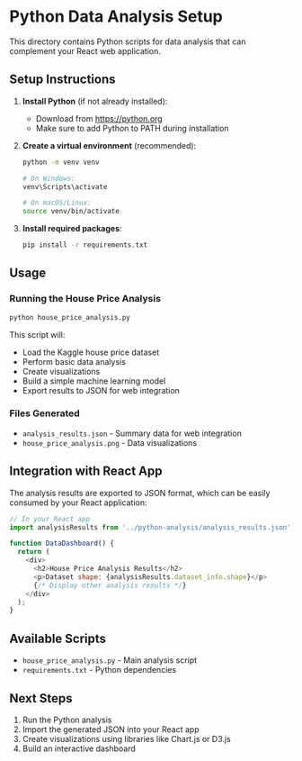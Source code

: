 # Python Data Analysis Setup

This directory contains Python scripts for data analysis that can complement your React web application.

## Setup Instructions

1. **Install Python** (if not already installed):
   - Download from https://python.org
   - Make sure to add Python to PATH during installation

2. **Create a virtual environment** (recommended):
   ```bash
   python -m venv venv
   
   # On Windows:
   venv\Scripts\activate
   
   # On macOS/Linux:
   source venv/bin/activate
   ```

3. **Install required packages**:
   ```bash
   pip install -r requirements.txt
   ```

## Usage

### Running the House Price Analysis
```bash
python house_price_analysis.py
```

This script will:
- Load the Kaggle house price dataset
- Perform basic data analysis
- Create visualizations
- Build a simple machine learning model
- Export results to JSON for web integration

### Files Generated
- `analysis_results.json` - Summary data for web integration
- `house_price_analysis.png` - Data visualizations

## Integration with React App

The analysis results are exported to JSON format, which can be easily consumed by your React application:

```javascript
// In your React app
import analysisResults from '../python-analysis/analysis_results.json';

function DataDashboard() {
  return (
    <div>
      <h2>House Price Analysis Results</h2>
      <p>Dataset shape: {analysisResults.dataset_info.shape}</p>
      {/* Display other analysis results */}
    </div>
  );
}
```

## Available Scripts

- `house_price_analysis.py` - Main analysis script
- `requirements.txt` - Python dependencies

## Next Steps

1. Run the Python analysis
2. Import the generated JSON into your React app
3. Create visualizations using libraries like Chart.js or D3.js
4. Build an interactive dashboard